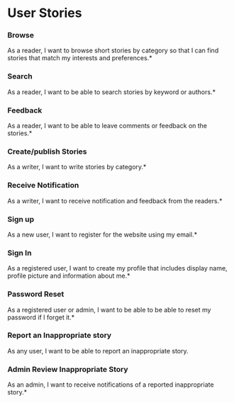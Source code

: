# User Stories

### Browse
As a reader, I want to browse short stories by category so that I can find stories that match my interests and preferences.*

### Search 
As a reader, I want to be able to search stories by keyword or authors.*

### Feedback
As a reader, I want to be able to leave comments or feedback on the stories.*

### Create/publish Stories
As a writer, I want to write stories by category.*

### Receive Notification
As a writer, I want to receive notification and feedback from the readers.*

### Sign up
As a new user, I want to register for the website using my email.*

### Sign In
As a registered user, I want to create my profile that includes display name, profile picture and information about me.*

### Password Reset
As a registered user or admin, I want to be able to be able to reset my password if I forget it.*

### Report an Inappropriate story
As any user, I want to be able to report an inappropriate story.

### Admin Review Inappropriate Story 
As an admin, I want to receive notifications of a reported inappropriate story.*